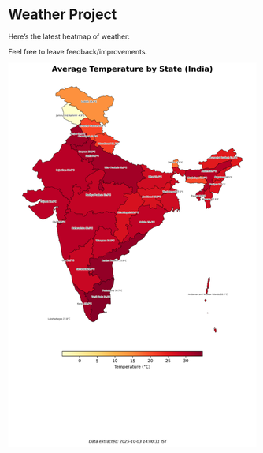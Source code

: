# Weather Project

Here’s the latest heatmap of weather:

Feel free to leave feedback/improvements.

![India Heatmap](docs/assets/india_heatmap.png?v=DF89AA)
